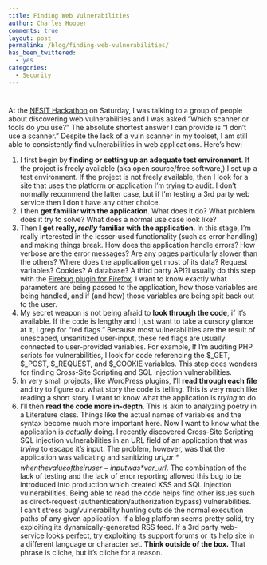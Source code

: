 ```yaml
---
title: Finding Web Vulnerabilities
author: Charles Hooper
comments: true
layout: post
permalink: /blog/finding-web-vulnerabilities/
has_been_twittered:
  - yes
categories:
  - Security
---
```

# 

At the [NESIT Hackathon][1] on Saturday, I was talking to a group of people about discovering web vulnerabilities and I was asked “Which scanner or tools do you use?” The absolute shortest answer I can provide is “I don’t use a scanner.” Despite the lack of a vuln scanner in my toolset, I am still able to consistently find vulnerabilities in web applications. Here’s how:

 [1]: http://www.nesit.net/

1.  I first begin by **finding or setting up an adequate test environment**. If the project is freely available (aka open source/free software,) I set up a test environment. If the project is not freely available, then I look for a site that uses the platform or application I’m trying to audit. I don’t normally recommend the latter case, but if I’m testing a 3rd party web service then I don’t have any other choice.
2.  I then **get familiar with the application**. What does it do? What problem does it try to solve? What does a normal use case look like?
3.  Then I **get really, *really* familiar with the application**. In this stage, I’m really interested in the lesser-used functionality (such as error handling) and making things break. How does the application handle errors? How verbose are the error messages? Are any pages particularly slower than the others? Where does the application get most of its data? Request variables? Cookies? A database? A third party API?I usually do this step with the [Firebug plugin for Firefox][2]. I want to know exactly what parameters are being passed to the application, how those variables are being handled, and if (and how) those variables are being spit back out to the user.
4.  My secret weapon is not being afraid to **look through the code**, if it’s available. If the code is lengthy and I just want to take a cursory glance at it, I grep for “red flags.” Because most vulnerabilities are the result of unescaped, unsanitized user-input, these red flags are usually connected to user-provided variables. For example, If I’m auditing PHP scripts for vulnerabilities, I look for code referencing the $\_GET, $\_POST, $\_REQUEST, and $\_COOKIE variables. This step does wonders for finding Cross-Site Scripting and SQL injection vulnerabilities.
5.  In very small projects, like WordPress plugins, I’ll **read through each** **file** and try to figure out what story the code is telling. This is very much like reading a short story. I want to know what the application is *trying* to do.
6.  I’ll then **read the code more in-depth**. This is akin to analyzing poetry in a Literature class. Things like the actual names of variables and the syntax become much more important here. Now I want to know what the application is *actually* doing. 
    I recently discovered Cross-Site Scripting SQL injection vulnerabilities in an URL field of an application that was *trying* to escape it’s input. The problem, however, was that the application was validating and sanitizing *$url_var* when the value of their user-input was *$var_url*. The combination of the lack of testing and the lack of error reporting allowed this bug to be introduced into production which created XSS and SQL injection vulnerabilities. Being able to read the code helps find other issues such as direct-request (authentication/authorization bypass) vulnerabilities.  
    I can’t stress bug/vulnerability hunting outside the normal execution paths of any given application. If a blog platform seems pretty solid, try exploiting its dynamically-generated RSS feed. If a 3rd party web-service looks perfect, try exploiting its support forums or its help site in a different language or character set. **Think outside of the box.** That phrase is cliche, but it’s cliche for a reason.

 [2]: http://getfirebug.com/